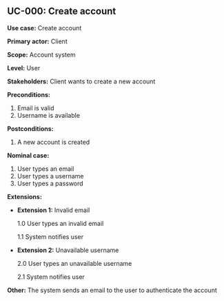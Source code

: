 ## __UC-000: Create account__

__Use case:__ Create account

__Primary actor:__ Client

__Scope:__ Account system

__Level:__ User

__Stakeholders:__ Client wants to create a new account

__Preconditions:__ 

1. Email is valid
2. Username is available

__Postconditions:__ 

1. A new account is created

__Nominal case:__ 

1. User types an email
2. User types a username
3. User types a password

__Extensions:__ 

* __Extension 1:__ Invalid email

	1.0 User types an invalid email

	1.1 System notifies user

* __Extension 2:__ Unavailable username

	2.0 User types an unavailable username

	2.1 System notifies user

__Other:__ The system sends an email to the user to authenticate the account
